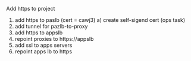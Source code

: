 Add https to project

1. add https to paslb (cert = cawj3)
    a) create self-sigend cert (ops task)
2. add tunnel for pazlb-to-proxy
3. add https to appslb
4. repoint proxies to https://appslb
5. add ssl to apps servers
6. repoint apps lb to https